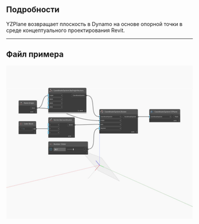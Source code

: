 ## Подробности
YZPlane возвращает плоскость в Dynamo на основе опорной точки в среде концептуального проектирования Revit.
___
## Файл примера

![YZPlane](./Autodesk.DesignScript.Geometry.CoordinateSystem.YZPlane_img.jpg)

